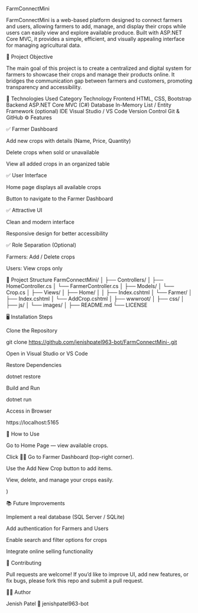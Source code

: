FarmConnectMini

FarmConnectMini is a web-based platform designed to connect farmers and users, allowing farmers to add, manage, and display their crops while users can easily view and explore available produce.
Built with ASP.NET Core MVC, it provides a simple, efficient, and visually appealing interface for managing agricultural data.

🚀 Project Objective

The main goal of this project is to create a centralized and digital system for farmers to showcase their crops and manage their products online.
It bridges the communication gap between farmers and customers, promoting transparency and accessibility.

🧰 Technologies Used
Category	Technology
Frontend	HTML, CSS, Bootstrap
Backend	ASP.NET Core MVC (C#)
Database	In-Memory List / Entity Framework (optional)
IDE	Visual Studio / VS Code
Version Control	Git & GitHub
⚙️ Features

✅ Farmer Dashboard

Add new crops with details (Name, Price, Quantity)

Delete crops when sold or unavailable

View all added crops in an organized table

✅ User Interface

Home page displays all available crops

Button to navigate to the Farmer Dashboard

✅ Attractive UI

Clean and modern interface

Responsive design for better accessibility

✅ Role Separation (Optional)

Farmers: Add / Delete crops

Users: View crops only

🧩 Project Structure
FarmConnectMini/
│
├── Controllers/
│   ├── HomeController.cs
│   └── FarmerController.cs
│
├── Models/
│   └── Crop.cs
│
├── Views/
│   ├── Home/
│   │   ├── Index.cshtml
│   └── Farmer/
│       ├── Index.cshtml
│       └── AddCrop.cshtml
│
├── wwwroot/
│   ├── css/
│   ├── js/
│   └── images/
│
├── README.md
└── LICENSE

🖥️ Installation Steps

Clone the Repository

git clone https://github.com/jenishpatel963-bot/FarmConnectMini-.git


Open in Visual Studio or VS Code

Restore Dependencies

dotnet restore


Build and Run

dotnet run


Access in Browser

https://localhost:5165

🧪 How to Use

Go to Home Page — view available crops.

Click 👨‍🌾 Go to Farmer Dashboard (top-right corner).

Use the Add New Crop button to add items.

View, delete, and manage your crops easily.

)

📚 Future Improvements

Implement a real database (SQL Server / SQLite)

Add authentication for Farmers and Users

Enable search and filter options for crops

Integrate online selling functionality

🤝 Contributing

Pull requests are welcome!
If you’d like to improve UI, add new features, or fix bugs, please fork this repo and submit a pull request.



👨‍💻 Author

Jenish Patel
📧 jenishpatel963-bot
